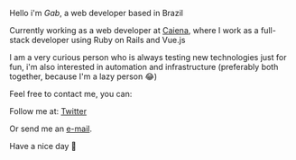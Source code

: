 
Hello i'm _Gab_, a web developer based in Brazil


Currently working as a web developer at [Caiena](https://caiena.net/), where I work as a full-stack developer using Ruby on Rails and Vue.js


I am a very curious person who is always testing new technologies just for fun, i'm also interested in automation and infrastructure (preferably both together, because I'm a lazy person :joy:)


Feel free to contact me, you can:


Follow me at: [Twitter](https://twitter.com/souzagab)

Or send me an [e-mail](mailto:me@souzagab.com).


Have a nice day :wave:
